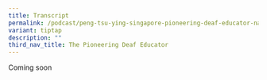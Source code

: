 ```yaml
---
title: Transcript
permalink: /podcast/peng-tsu-ying-singapore-pioneering-deaf-educator-nathaniel-chew/transcript/
variant: tiptap
description: ""
third_nav_title: The Pioneering Deaf Educator
---
```

<p>Coming soon</p>